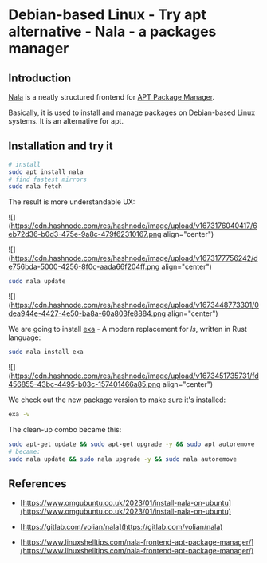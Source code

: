 # Debian-based Linux - Try apt alternative - Nala - a packages manager

## Introduction

[Nala](https://gitlab.com/volian/nala) is a neatly structured frontend for [APT Package Manager](https://blog.packagecloud.io/what-is-the-apt-package-manager-why-and-how-to-use-it/).

Basically, it is used to install and manage packages on Debian-based Linux systems. It is an alternative for apt.

## Installation and try it

```bash
# install
sudo apt install nala
# find fastest mirrors
sudo nala fetch
```

The result is more understandable UX:

![](https://cdn.hashnode.com/res/hashnode/image/upload/v1673176040417/6eb72d36-b0d3-475e-9a8c-479f62310167.png align="center")

![](https://cdn.hashnode.com/res/hashnode/image/upload/v1673177756242/de756bda-5000-4256-8f0c-aada66f204ff.png align="center")

```bash
sudo nala update
```

![](https://cdn.hashnode.com/res/hashnode/image/upload/v1673448773301/0dea944e-4427-4e50-ba8a-60a803fe8884.png align="center")

We are going to install [exa](https://github.com/ogham/exa) \- A modern replacement for *ls*, written in Rust language:

```bash
sudo nala install exa
```

![](https://cdn.hashnode.com/res/hashnode/image/upload/v1673451735731/fd456855-43bc-4495-b03c-157401466a85.png align="center")

We check out the new package version to make sure it's installed:

```bash
exa -v
```

The clean-up combo became this:

```bash
sudo apt-get update && sudo apt-get upgrade -y && sudo apt autoremove
# became:
sudo nala update && sudo nala upgrade -y && sudo nala autoremove
```

## References

* [https://www.omgubuntu.co.uk/2023/01/install-nala-on-ubuntu](https://www.omgubuntu.co.uk/2023/01/install-nala-on-ubuntu)
    
* [https://gitlab.com/volian/nala](https://gitlab.com/volian/nala)
    
* [https://www.linuxshelltips.com/nala-frontend-apt-package-manager/](https://www.linuxshelltips.com/nala-frontend-apt-package-manager/)
